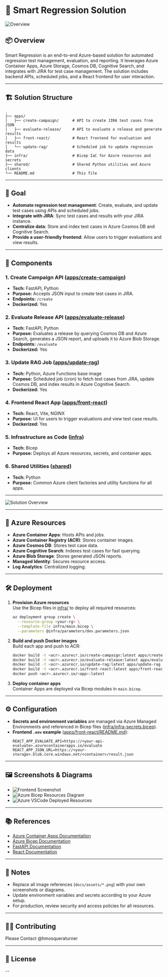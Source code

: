 # 🚀 Smart Regression Solution

![Overview](assets/smart-reg-all3D.png)


## 📦 Overview

Smart Regression is an end-to-end Azure-based solution for automated regression test management, evaluation, and reporting. It leverages Azure Container Apps, Azure Storage, Cosmos DB, Cognitive Search, and integrates with JIRA for test case management. The solution includes backend APIs, scheduled jobs, and a React frontend for user interaction.

---

## 🏗️ Solution Structure

```
.
├── apps/
│   ├── create-campaign/      # API to create JIRA test cases from JSON
│   ├── evaluate-release/     # API to evaluate a release and generate results
│   ├── front-react/          # React frontend for evaluation and results
│   └── update-rag/           # Scheduled job to update regression data
├── infra/                    # Bicep IaC for Azure resources and secrets
├── shared/                   # Shared Python utilities and Azure clients
└── README.md                 # This file
```

---

## 🎯 Goal

- **Automate regression test management**: Create, evaluate, and update test cases using APIs and scheduled jobs.
- **Integrate with JIRA**: Sync test cases and results with your JIRA instance.
- **Centralize data**: Store and index test cases in Azure Cosmos DB and Cognitive Search.
- **Provide a user-friendly frontend**: Allow users to trigger evaluations and view results.

---

## 🧩 Components

### 1. **Create Campaign API** ([apps/create-campaign](apps/create-campaign))
- **Tech:** FastAPI, Python
- **Purpose:** Accepts JSON input to create test cases in JIRA.
- **Endpoints:** `/create`
- **Dockerized:** Yes

### 2. **Evaluate Release API** ([apps/evaluate-release](apps/evaluate-release))
- **Tech:** FastAPI, Python
- **Purpose:** Evaluates a release by querying Cosmos DB and Azure Search, generates a JSON report, and uploads it to Azure Blob Storage.
- **Endpoints:** `/evaluate`
- **Dockerized:** Yes

### 3. **Update RAG Job** ([apps/update-rag](apps/update-rag))
- **Tech:** Python, Azure Functions base image
- **Purpose:** Scheduled job (cron) to fetch test cases from JIRA, update Cosmos DB, and index results in Azure Cognitive Search.
- **Dockerized:** Yes

### 4. **Frontend React App** ([apps/front-react](apps/front-react))
- **Tech:** React, Vite, NGINX
- **Purpose:** UI for users to trigger evaluations and view test case results.
- **Dockerized:** Yes

### 5. **Infrastructure as Code** ([infra](infra))
- **Tech:** Bicep
- **Purpose:** Deploys all Azure resources, secrets, and container apps.

### 6. **Shared Utilities** ([shared](shared))
- **Tech:** Python
- **Purpose:** Common Azure client factories and utility functions for all apps.

---

![Solution Overview](assets/solution-overview.png)

---

## 🔗 Azure Resources

- **Azure Container Apps**: Hosts APIs and jobs.
- **Azure Container Registry (ACR)**: Stores container images.
- **Azure Cosmos DB**: Stores test case data.
- **Azure Cognitive Search**: Indexes test cases for fast querying.
- **Azure Blob Storage**: Stores generated JSON reports.
- **Managed Identity**: Secures resource access.
- **Log Analytics**: Centralized logging.

---

## 🛠️ Deployment

1. **Provision Azure resources**  
   Use the Bicep files in [infra/](infra) to deploy all required resources:
   ```sh
   az deployment group create \
     --resource-group <your-rg> \
     --template-file infra/main.bicep \
     --parameters @infra/parameters/dev.parameters.json
   ```

2. **Build and push Docker images**  
   Build each app and push to ACR:
   ```sh
   docker build -t <acr>.azurecr.io/create-campaign:latest apps/create-campaign
   docker build -t <acr>.azurecr.io/evaluate-release:latest apps/evaluate-release
   docker build -t <acr>.azurecr.io/update-rag:latest apps/update-rag
   docker build -t <acr>.azurecr.io/front-react:latest apps/front-react
   docker push <acr>.azurecr.io/<app>:latest
   ```

3. **Deploy container apps**  
   Container Apps are deployed via Bicep modules in `main.bicep`.

---

## ⚙️ Configuration

- **Secrets and environment variables** are managed via Azure Managed Environments and referenced in Bicep files ([infra/infra-secrets.bicep](infra/infra-secrets.bicep)).
- **Frontend `.env` example** ([apps/front-react/README.md](apps/front-react/README.md)):
  ```env
  REACT_APP_EVALUATE_API=https://<your-api-evaluate>.azurecontainerapps.io/evaluate
  REACT_APP_JSON_URL=https://<your-storage>.blob.core.windows.net/<container>/result.json
  ```

---

## 🖼️ Screenshots & Diagrams

- ![Frontend Screenshot](/docs/assets/frontend-screenshot.png) 
- ![Azure Bicep Resources Diagram](/docs/assets/azure-bicep-resources.png) 
- ![Azure VSCode Deployed Resources](/docs/assets/resources-vscode.png)

---

## 📚 References

- [Azure Container Apps Documentation](https://learn.microsoft.com/en-us/azure/container-apps/)
- [Azure Bicep Documentation](https://learn.microsoft.com/en-us/azure/azure-resource-manager/bicep/)
- [FastAPI Documentation](https://fastapi.tiangolo.com/)
- [React Documentation](https://react.dev/)

---

## 📝 Notes

- Replace all image references (`docs/assets/*.png`) with your own screenshots or diagrams.
- Update environment variables and secrets according to your Azure setup.
- For production, review security and access policies for all resources.

---

## 🧑‍💻 Contributing

Please Contact @hmosqueraturner

---

## 📄 License
--